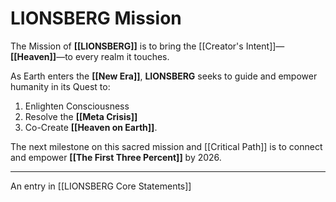 # LIONSBERG Mission

The Mission of **[[LIONSBERG]]** is to bring the [[Creator's Intent]]—**[[Heaven]]**—to every realm it touches.

As Earth enters the **[[New Era]]**, **LIONSBERG** seeks to guide and empower humanity in its Quest to: 

1. Enlighten Consciousness  
2. Resolve the **[[Meta Crisis]]**  
3. Co-Create **[[Heaven on Earth]]**.

The next milestone on this sacred mission and [[Critical Path]] is to connect and empower **[[The First Three Percent]]** by 2026.
____
An entry in [[LIONSBERG Core Statements]]  